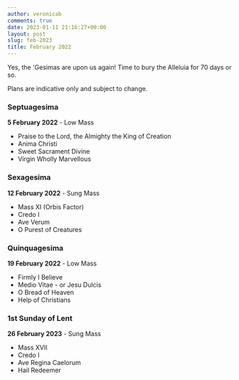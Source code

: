 ```yaml
---
author: veronicab
comments: true
date: 2023-01-11 21:16:27+00:00
layout: post
slug: feb-2023
title: February 2022
---
```


Yes, the 'Gesimas are upon us again! Time to bury the Alleluia for 70 days or so.

Plans are indicative only and subject to change.

### Septuagesima

**5 February 2022** - Low Mass

* Praise to the Lord, the Almighty the King of Creation
* Anima Christi
* Sweet Sacrament Divine
* Virgin Wholly Marvellous

### Sexagesima

**12 February 2022** - Sung Mass

* Mass XI (Orbis Factor)
* Credo I
* Ave Verum
* O Purest of Creatures

### Quinquagesima

**19 February 2022** - Low Mass

* Firmly I Believe
* Medio Vitae - or Jesu Dulcis
* O Bread of Heaven
* Help of Christians

### 1st Sunday of Lent

**26 February 2023** - Sung Mass

* Mass XVII
* Credo I
* Ave Regina Caelorum
* Hail Redeemer


